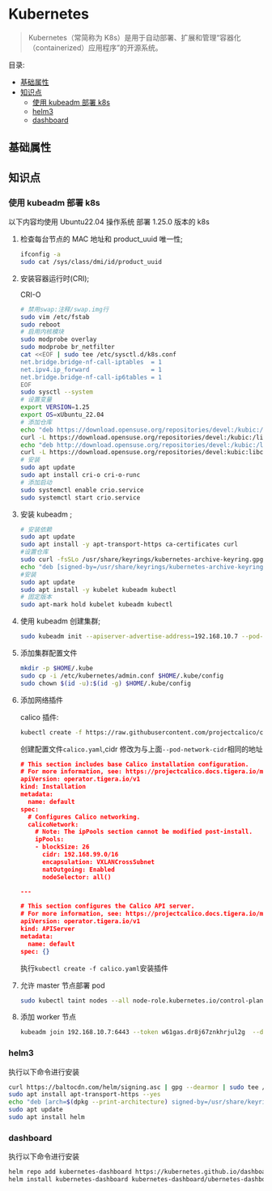 # Kubernetes <!-- omit in toc -->

> Kubernetes（常简称为 K8s）是用于自动部署、扩展和管理“容器化（containerized）应用程序”的开源系统。

目录:

- [基础属性](#基础属性)
- [知识点](#知识点)
  - [使用 kubeadm 部署 k8s](#使用-kubeadm-部署-k8s)
  - [helm3](#helm3)
  - [dashboard](#dashboard)

## 基础属性

## 知识点

### 使用 kubeadm 部署 k8s

以下内容均使用 Ubuntu22.04 操作系统 部署 1.25.0 版本的 k8s

1. 检查每台节点的 MAC 地址和 product_uuid 唯一性;

   ```bash
   ifconfig -a
   sudo cat /sys/class/dmi/id/product_uuid
   ```

2. 安装容器运行时(CRI);

   CRI-O

   ```bash
   # 禁用swap:注释/swap.img行
   sudo vim /etc/fstab
   sudo reboot
   # 启用内核模块
   sudo modprobe overlay
   sudo modprobe br_netfilter
   cat <<EOF | sudo tee /etc/sysctl.d/k8s.conf
   net.bridge.bridge-nf-call-iptables  = 1
   net.ipv4.ip_forward                 = 1
   net.bridge.bridge-nf-call-ip6tables = 1
   EOF
   sudo sysctl --system
   # 设置变量
   export VERSION=1.25
   export OS=xUbuntu_22.04
   # 添加仓库
   echo "deb https://download.opensuse.org/repositories/devel:/kubic:/libcontainers:/stable/$OS/ /" | sudo tee /etc/apt/sources.list.d/devel:kubic:libcontainers:stable.list
   curl -L https://download.opensuse.org/repositories/devel:/kubic:/libcontainers:/stable/$OS/Release.key | sudo apt-key add -
   echo "deb http://download.opensuse.org/repositories/devel:/kubic:/libcontainers:/stable:/cri-o:/$VERSION/$OS/ /" | sudo tee /etc/apt/sources.list.d/devel:kubic:libcontainers:stable:cri-o:$VERSION.list
   curl -L https://download.opensuse.org/repositories/devel:kubic:libcontainers:stable:cri-o:$VERSION/$OS/Release.key | sudo apt-key add -
   # 安装
   sudo apt update
   sudo apt install cri-o cri-o-runc
   # 添加启动
   sudo systemctl enable crio.service
   sudo systemctl start crio.service
   ```

3. 安装 kubeadm ;

   ```bash
   # 安装依赖
   sudo apt update
   sudo apt install -y apt-transport-https ca-certificates curl
   #设置仓库
   sudo curl -fsSLo /usr/share/keyrings/kubernetes-archive-keyring.gpg https://packages.cloud.google.com/apt/doc/apt-key.gpg
   echo "deb [signed-by=/usr/share/keyrings/kubernetes-archive-keyring.gpg] https://apt.kubernetes.io/ kubernetes-xenial main" | sudo tee /etc/apt/sources.list.d/kubernetes.list
   #安装
   sudo apt update
   sudo apt install -y kubelet kubeadm kubectl
   # 固定版本
   sudo apt-mark hold kubelet kubeadm kubectl
   ```

4. 使用 kubeadm 创建集群;

   ```bash
   sudo kubeadm init --apiserver-advertise-address=192.168.10.7 --pod-network-cidr=192.168.99.0/16
   ```

5. 添加集群配置文件

   ```bash
   mkdir -p $HOME/.kube
   sudo cp -i /etc/kubernetes/admin.conf $HOME/.kube/config
   sudo chown $(id -u):$(id -g) $HOME/.kube/config
   ```

6. 添加网络插件

   calico 插件:

   ```bash
   kubectl create -f https://raw.githubusercontent.com/projectcalico/calico/v3.24.1/manifests/tigera-operator.yaml
   ```

   创建配置文件`calico.yaml`,cidr 修改为与上面`--pod-network-cidr`相同的地址

   ```json
   # This section includes base Calico installation configuration.
   # For more information, see: https://projectcalico.docs.tigera.io/master/reference/   installation/api#operator.tigera.io/v1.Installation
   apiVersion: operator.tigera.io/v1
   kind: Installation
   metadata:
     name: default
   spec:
     # Configures Calico networking.
     calicoNetwork:
       # Note: The ipPools section cannot be modified post-install.
       ipPools:
       - blockSize: 26
         cidr: 192.168.99.0/16
         encapsulation: VXLANCrossSubnet
         natOutgoing: Enabled
         nodeSelector: all()

   ---

   # This section configures the Calico API server.
   # For more information, see: https://projectcalico.docs.tigera.io/master/reference/   installation/api#operator.tigera.io/v1.APIServer
   apiVersion: operator.tigera.io/v1
   kind: APIServer
   metadata:
     name: default
   spec: {}
   ```

   执行`kubectl create -f calico.yaml`安装插件

7. 允许 master 节点部署 pod

   ```bash
   sudo kubectl taint nodes --all node-role.kubernetes.io/control-plane- node-role.kubernetes.io/master-
   ```

8. 添加 worker 节点

   ```bash
   kubeadm join 192.168.10.7:6443 --token w61gas.dr8j67znkhrjul2g  --discovery-token-ca-cert-hash sha256:633db36bb128847f227ed7d411e595a4169cea65ce49f44014fef81905a381c9
   ```

### helm3

执行以下命令进行安装

```bash
curl https://baltocdn.com/helm/signing.asc | gpg --dearmor | sudo tee /usrshare/keyrings/helm.gpg > /dev/null
sudo apt install apt-transport-https --yes
echo "deb [arch=$(dpkg --print-architecture) signed-by=/usr/share/keyringshelm.gpg] https://baltocdn.com/helm/stable/debian/ all main" | sudo tee etc/apt/sources.list.d/helm-stable-debian.list
sudo apt update
sudo apt install helm
```

### dashboard

执行以下命令进行安装

```bash
helm repo add kubernetes-dashboard https://kubernetes.github.io/dashboard/
helm install kubernetes-dashboard kubernetes-dashboard/ubernetes-dashboard
```

